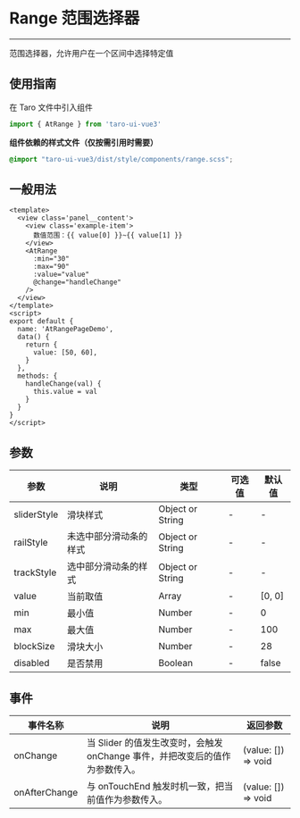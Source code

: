 # Range 范围选择器

---
范围选择器，允许用户在一个区间中选择特定值

## 使用指南
在 Taro 文件中引入组件

```typescript
import { AtRange } from 'taro-ui-vue3'
```

**组件依赖的样式文件（仅按需引用时需要）**

```scss
@import "taro-ui-vue3/dist/style/components/range.scss";
```

## 一般用法


```vue
<template>
  <view class='panel__content'>
    <view class='example-item'>
      数值范围：{{ value[0] }}~{{ value[1] }}
    </view>
    <AtRange
      :min="30"
      :max="90"
      :value="value"
      @change="handleChange"
    />
  </view>
</template>
<script>
export default {
  name: 'AtRangePageDemo',
  data() {
    return {
      value: [50, 60],
    }
  },
  methods: {
    handleChange(val) {
      this.value = val
    }
  }
}
</script>
```


## 参数

| 参数       | 说明       | 类型    | 可选值    | 默认值   |
| ---------- | -------- | ------- | -------- | -------- |
| sliderStyle | 滑块样式 | Object or String  | - | - |
| railStyle | 未选中部分滑动条的样式 | Object or String  | - | - |
| trackStyle | 选中部分滑动条的样式 | Object or String  | - | - |
| value | 当前取值 | Array  | - | [0, 0] |
| min | 最小值 | Number  | - | 0 |
| max | 最大值 | Number  | - | 100 |
| blockSize | 滑块大小 | Number  | - | 28 |
| disabled | 是否禁用 | Boolean  | - | false |

## 事件

| 事件名称 | 说明          | 返回参数  |
|---------- |-------------- |---------- |
| onChange | 当 Slider 的值发生改变时，会触发 onChange 事件，并把改变后的值作为参数传入。 | (value: []) => void  |
| onAfterChange | 与 onTouchEnd 触发时机一致，把当前值作为参数传入。 | (value: []) => void |
